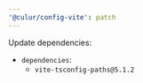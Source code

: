 ```yaml
---
'@culur/config-vite': patch
---
```


Update dependencies:

- `dependencies`:
  - `vite-tsconfig-paths@5.1.2`
